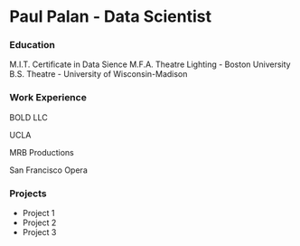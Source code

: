 # Paul Palan - Data Scientist

### Education
M.I.T. Certificate in Data Sience
M.F.A. Theatre Lighting - Boston University
B.S. Theatre - University of Wisconsin-Madison

### Work Experience
BOLD LLC

UCLA

MRB Productions

San Francisco Opera

### Projects
- Project 1
- Project 2
- Project 3
